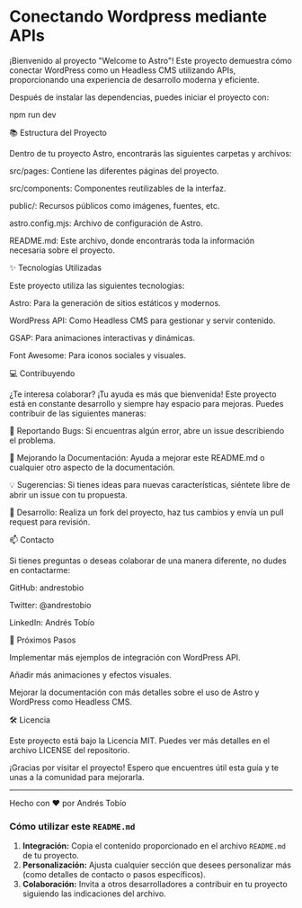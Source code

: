 # Conectando Wordpress mediante APIs


¡Bienvenido al proyecto "Welcome to Astro"! Este proyecto demuestra cómo conectar WordPress como un Headless CMS utilizando APIs, proporcionando una experiencia de desarrollo moderna y eficiente. 

Después de instalar las dependencias, puedes iniciar el proyecto con:

npm run dev

📚 Estructura del Proyecto

Dentro de tu proyecto Astro, encontrarás las siguientes carpetas y archivos:

src/pages: Contiene las diferentes páginas del proyecto.

src/components: Componentes reutilizables de la interfaz.

public/: Recursos públicos como imágenes, fuentes, etc.

astro.config.mjs: Archivo de configuración de Astro.

README.md: Este archivo, donde encontrarás toda la información necesaria sobre el proyecto.


✨ Tecnologías Utilizadas

Este proyecto utiliza las siguientes tecnologías:

Astro: Para la generación de sitios estáticos y modernos.

WordPress API: Como Headless CMS para gestionar y servir contenido.

GSAP: Para animaciones interactivas y dinámicas.

Font Awesome: Para iconos sociales y visuales.


💻 Contribuyendo

¿Te interesa colaborar? ¡Tu ayuda es más que bienvenida! Este proyecto está en constante desarrollo y siempre hay espacio para mejoras. Puedes contribuir de las siguientes maneras:

🐛 Reportando Bugs: Si encuentras algún error, abre un issue describiendo el problema.

📖 Mejorando la Documentación: Ayuda a mejorar este README.md o cualquier otro aspecto de la documentación.

💡 Sugerencias: Si tienes ideas para nuevas características, siéntete libre de abrir un issue con tu propuesta.

🔧 Desarrollo: Realiza un fork del proyecto, haz tus cambios y envía un pull request para revisión.


📫 Contacto

Si tienes preguntas o deseas colaborar de una manera diferente, no dudes en contactarme:

GitHub: andrestobio

Twitter: @andrestobio

LinkedIn: Andrés Tobío


🎯 Próximos Pasos

Implementar más ejemplos de integración con WordPress API.

Añadir más animaciones y efectos visuales.

Mejorar la documentación con más detalles sobre el uso de Astro y WordPress como Headless CMS.


🛠 Licencia

Este proyecto está bajo la Licencia MIT. Puedes ver más detalles en el archivo LICENSE del repositorio.

¡Gracias por visitar el proyecto! Espero que encuentres útil esta guía y te unas a la comunidad para mejorarla.


---

Hecho con ❤️ por Andrés Tobío

### Cómo utilizar este `README.md`
1. **Integración:** Copia el contenido proporcionado en el archivo `README.md` de tu proyecto.
2. **Personalización:** Ajusta cualquier sección que desees personalizar más (como detalles de contacto o pasos específicos).
3. **Colaboración:** Invita a otros desarrolladores a contribuir en tu proyecto siguiendo las indicaciones del archivo.